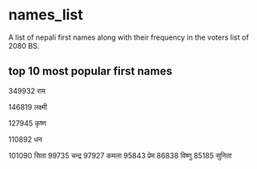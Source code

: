 # names_list
A list of nepali first names along with their frequency in the voters list of 2080 BS.

## top 10 most popular first names
349932 राम 

146819 लक्ष्मी 

127945 कृष्ण 

110892 धन 

101090 सिता 
99735 चन्द्र 
97927 कमला 
95843 प्रेम 
86838 विष्णु 
85185 सुनिता 
